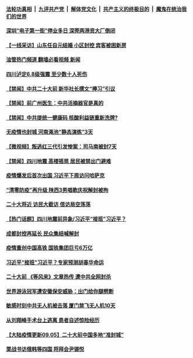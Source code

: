 ####  [法轮功真相](../../../../basic/blob/master/README.md?t=09060501) &nbsp;|&nbsp; [九评共产党](../../../../9ping.md/blob/master/README.md?t=09060501) &nbsp;|&nbsp; [解体党文化](../../../../jtdwh.md/blob/master/README.md?t=09060501)  &nbsp;|&nbsp; [共产主义的终极目的](../../../../gczydzjmd.md/blob/master/README.md?t=09060501) &nbsp;|&nbsp; [魔鬼在统治我们的世界](../../../../mgztzwmdsj.md/blob/master/README.md?t=09060501) 

#### [深圳“电子第一街”停业多日 深莞两港资大厂倒闭](../pages/prog204/a103519250.md?t=09060501) 

#### [【一线采访】山东任自元结婚 小区封控 宾客被困新房](../pages/prog204/a103519198.md?t=09060501) 

#### [油管热门频道 翻墙必看视频 新闻](http://45.76.130.85:81/youtube.html?09060501)


#### [四川泸定6.8级强震 至少数十人死伤](../pages/prog204/a103519184.md?t=09060501) 

#### [【禁闻】中共二十大前 新华社长撰文“捧习”引议](../pages/prog204/a103519105.md?t=09060501) 

#### [【禁闻】前广州医生：中共活摘器官是真的](../pages/prog204/a103519108.md?t=09060501) 

#### [【禁闻】中共提统一健康码 核酸利益链重新洗牌?](../pages/prog204/a103519130.md?t=09060501) 

#### [无疫情也封城 河南渑池“静态演练”3天](../pages/prog204/a103519133.md?t=09060501) 


#### [【微视频】叛逃红三代引发惨案：司马南被封7天](../pages/prog204/a103519101.md?t=09060501) 

#### [【禁闻】四川地震 高楼摇晃 居民被禁出门避难](../pages/prog204/a103519095.md?t=09060501) 

#### [疫情爆发后首次出国 习近平下周访问哈萨克](../pages/prog204/a103519086.md?t=09060501) 


#### [“清零防疫”再升级 陕西3男唱歌庆祝解封被拘](../pages/prog204/a103519053.md?t=09060501) 

#### [二十大将近 访民大截访 信访局空荡荡](../pages/prog204/a103518913.md?t=09060501) 

#### [【热门话题】四川地震前异象/习近平“接班”习近平？](../pages/prog204/a103492801.md?t=09060501) 

#### [成都封控再延长 民众集结喊解封](../pages/prog204/a103518907.md?t=09060501) 


#### [疫情重创中国高铁 国铁集团巨亏6万亿](../pages/prog204/a103518853.md?t=09060501) 

#### [习近平“接班”习近平？专家预测胡春华命运](../pages/prog204/a103518842.md?t=09060501) 



#### [二十大前 《等风来》文章热传 遭中共全网封杀](../pages/prog204/a103518715.md?t=09060501) 

#### [世界游泳冠军遭安徽保安威胁：出门给你腿劈断](../pages/prog204/a103518714.md?t=09060501) 


#### [敏感时刻中共无人机被击落 厦门禁飞无人机10天](../pages/prog204/a103518654.md?t=09060501) 

#### [从刘翔峰手术台上逃离 患者自述惊险经历](../pages/prog204/a103518629.md?t=09060501) 


#### [【大陆疫情更新09.05】二十大前中国多地“准封城”](../pages/prog204/a103516523.md?t=09060501) 

#### [栗战书访俄韩等四国 将拜会尹锡悦](../pages/prog204/a103518530.md?t=09060501) 

<img src='http://gfw-breaker.win/goodnews/indexes/prog204.md' width='0px' height='0px'/>
